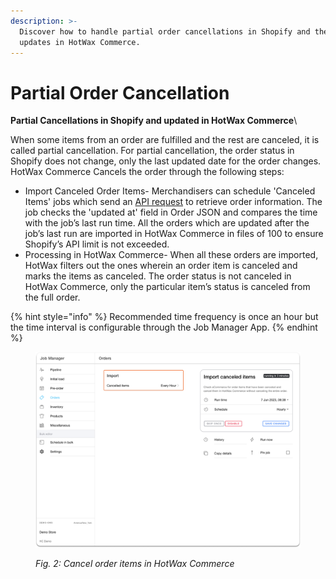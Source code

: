 ```yaml
---
description: >-
  Discover how to handle partial order cancellations in Shopify and their
  updates in HotWax Commerce.
---
```


# Partial Order Cancellation

**Partial Cancellations in Shopify and updated in HotWax Commerce**\\

When some items from an order are fulfilled and the rest are canceled, it is called partial cancellation. For partial cancellation, the order status in Shopify does not change, only the last updated date for the order changes. HotWax Commerce Cancels the order through the following steps:

* Import Canceled Order Items- Merchandisers can schedule 'Canceled Items' jobs which send an [API request](https://shopify.dev/docs/api/admin-rest/2023-04/resources/order#get-orders?status=any) to retrieve order information. The job checks the 'updated at' field in Order JSON and compares the time with the job’s last run time. All the orders which are updated after the job’s last run are imported in HotWax Commerce in files of 100 to ensure Shopify’s API limit is not exceeded.
* Processing in HotWax Commerce- When all these orders are imported, HotWax filters out the ones wherein an order item is canceled and marks the items as canceled. The order status is not canceled in HotWax Commerce, only the particular item’s status is canceled from the full order.

{% hint style="info" %}
Recommended time frequency is once an hour but the time interval is configurable through the Job Manager App.
{% endhint %}

<figure><img src="../../.gitbook/assets/27.png" alt=""><figcaption><p><em>Fig. 2: Cancel order items in HotWax Commerce</em></p></figcaption></figure>
